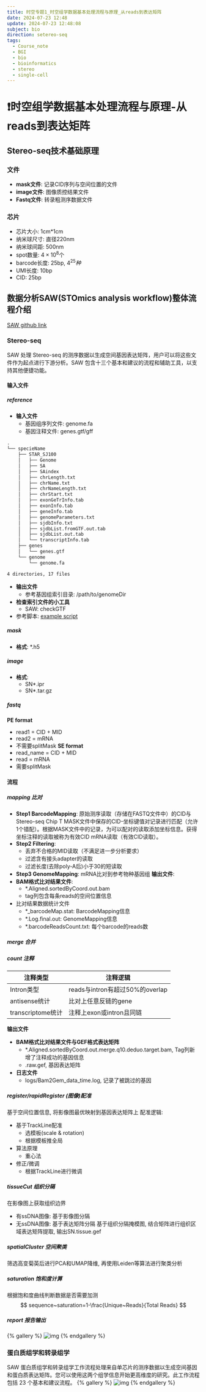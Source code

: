 ```yaml
---
title: 时空专题1_时空组学数据基本处理流程与原理_从reads到表达矩阵
date: 2024-07-23 12:48
update: 2024-07-23 12:48:08
subject: bio
direction: setereo-seq
tags:
  - Course_note
  - BGI
  - bio
  - bioinformatics
  - stereo
  - single-cell
---
```

# ❗**时空组学数据基本处理流程与原理-从reads到表达矩阵**

## Stereo-seq技术基础原理

### 文件
- **mask文件**: 记录CID序列与空间位置的文件
- **image文件**: 图像质控结果文件
- **Fastq文件**: 转录粗测序数据文件

### 芯片
- 芯片大小: 1cm\*1cm
- 纳米球尺寸: 直径220nm
- 纳米球间距: 500nm
- spot数量: $4\times10^8$个
- barcode长度: 25bp, $4^{25}种$
- UMI长度: 10bp
- CID: 25bp

## 数据分析SAW(STOmics analysis workflow)整体流程介绍
[SAW github link](https://github.com/BGIResearch/SAW)

### Stereo-seq
SAW 处理 Stereo-seq 的测序数据以生成空间基因表达矩阵，用户可以将这些文件作为起点进行下游分析。SAW 包含十三个基本和建议的流程和辅助工具，以支持其他便捷功能。

#### 输入文件

##### reference
- **输入文件**
	- 基因组序列文件: genome.fa
	- 基因注释文件: genes.gtf$/$gff

```txt
.
└── specieName
    ├── STAR_SJ100
    │   ├── Genome
    │   ├── SA
    │   ├── SAindex
    │   ├── chrLength.txt
    │   ├── chrName.txt
    │   ├── chrNameLength.txt
    │   ├── chrStart.txt
    │   ├── exonGeTrInfo.tab
    │   ├── exonInfo.tab
    │   ├── geneInfo.tab
    │   ├── genomeParameters.txt
    │   ├── sjdbInfo.txt
    │   ├── sjdbList.fromGTF.out.tab
    │   ├── sjdbList.out.tab
    │   └── transcriptInfo.tab
    ├── genes
    │   └── genes.gtf
    └── genome
        └── genome.fa

4 directories, 17 files
```

- **输出文件**
	- 参考基因组索引目录: /path/to/genomeDir
- **检查索引文件的小工具**
	- SAW: checkGTF
- 参考脚本: [example script](https://github.com/STOmics/SAW/tree/c6a058239d944a427278ee262008d1828a96b13f/Scripts/pre_buildIndexedRef)

##### mask
- **格式**: *.h5

##### image
- **格式**: 
  - SN*.ipr
  - SN*.tar.gz

##### fastq
**PE format**
- read1 = CID + MID
- read2 = mRNA
- 不需要splitMask
**SE format**
- read_name = CID + MID
- read = mRNA
- 需要splitMask

#### 流程

##### mapping 比对
- **Step1 BarcodeMapping**: 原始测序读取（存储在FASTQ文件中）的CID与Stereo-seq Chip T MASK文件中保存的CID-坐标键值对记录进行匹配（允许1个错配）。根据MASK文件中的记录，为可以配对的读取添加坐标信息。获得坐标注释的读取被称为有效CID mRNA读取（有效CID读取）。
- **Step2 Filtering**: 
	- 丢弃不合格的MID读取（不满足进一步分析要求）
	- 过滤含有接头adapter的读取
	- 过滤长度(去除poly-A后)小于30的短读取
- **Step3 GenomeMapping**: mRNA比对到参考物种基因组
**输出文件**:
- **BAM格式比对结果文件**: 
	- *.Aligned.sortedByCoord.out.bam
	- tag列包含每条reads的空间位置信息
- 比对结果数据统计文件
	- *_barcodeMap.stat: BarcodeMapping信息
	- *.Log.final.out: GenomeMapping信息
	- *.barcodeReadsCount.txt: 每个barcode的reads数

##### merge 合并

##### count 注释

| 注释类型          | 注释逻辑                        |
| ----------------- | ------------------------------- |
| Intron类型        | reads与intron有超过50%的overlap |
| antisense统计     | 比对上任意反链的gene            |
| transcriptome统计 | 注释上exon或intron且同链        |

**输出文件**
- **BAM格式比对结果文件与GEF格式表达矩阵**
	- *.Aligned.sortedByCoord.out.merge.q10.deduo.target.bam, Tag列新增了注释成功的基因信息
	- .raw.gef, 基因表达矩阵
- **日志文件**
	- logs/Bam2Gem_data_time.log, 记录了被跳过的基因

##### register/rapidRegister (图像)配准
基于空间位置信息, 将影像图最优映射到基因表达矩阵上
配准逻辑:
- 基于TrackLine配准
	- 选模板(scale & rotation)
	- 根据模板推全局
- 算法原理
	- 重心法
- 修正/微调
	- 根据TrackLine进行微调

##### tissueCut 组织分隔
在影像图上获取组织边界
- 有ssDNA图像: 基于影像图分隔
- 无ssDNA图像: 基于表达矩阵分隔
基于组织分隔掩模图, 结合矩阵进行组织区域表达矩阵提取, 输出SN.tissue.gef

##### spatialCluster 空间聚类
筛选高变菊英后进行PCA和UMAP降维, 再使用Leiden等算法进行聚类分析

##### saturation 饱和度计算
根据饱和度曲线判断数据是否需要加测
$$
sequence~saturation=1-\frac{Unique~Reads}{Total Reads}
$$

##### report 报告输出
{% gallery %}
![img](/img/obsimg/SAW_v7.1_workflow.png)
{% endgallery %}

### 蛋白质组学和转录组学
SAW 蛋白质组学和转录组学工作流程处理来自单芯片的测序数据以生成空间基因和蛋白质表达矩阵。您可以使用这两个组学信息开始更高维度的研究。此工作流程包括 23 个基本和建议流程。
{% gallery %}
![img](/img/obsimg/SAW_pt_v7.1_workflow.png)
{% endgallery %}

